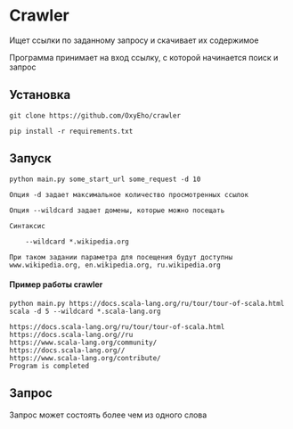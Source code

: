 # Crawler

Ищет ссылки по заданному запросу и скачивает их содержимое

Программа принимает на вход ссылку, с которой начинается поиск и запрос

## Установка

    git clone https://github.com/OxyEho/crawler

    pip install -r requirements.txt

## Запуск 

    python main.py some_start_url some_request -d 10

    Опция -d задает максимальное количество просмотренных ссылок
    
    Опция --wildcard задает домены, которые можно посещать 
    
    Синтаксис 
    
        --wildcard *.wikipedia.org
       
    При таком задании параметра для посещения будут доступны www.wikipedia.org, en.wikipedia.org, ru.wikipedia.org


#### Пример работы crawler

    python main.py https://docs.scala-lang.org/ru/tour/tour-of-scala.html scala -d 5 --wildcard *.scala-lang.org

    https://docs.scala-lang.org/ru/tour/tour-of-scala.html
    https://docs.scala-lang.org//ru
    https://www.scala-lang.org/community/
    https://docs.scala-lang.org//
    https://www.scala-lang.org/contribute/
    Program is completed



## Запрос

Запрос может состоять более чем из одного слова